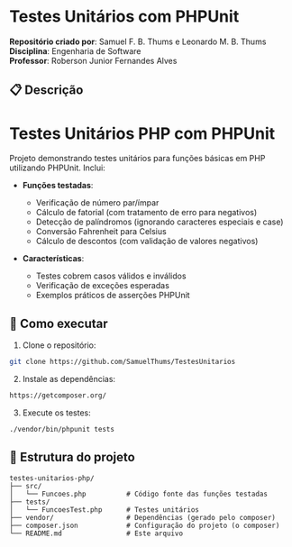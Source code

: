 # Testes Unitários com PHPUnit

**Repositório criado por**: Samuel F. B. Thums e Leonardo M. B. Thums  
**Disciplina**: Engenharia de Software  
**Professor**: Roberson Junior Fernandes Alves

## 📋 Descrição

# Testes Unitários PHP com PHPUnit

Projeto demonstrando testes unitários para funções básicas em PHP utilizando PHPUnit. Inclui:

- **Funções testadas**:
  - Verificação de número par/ímpar
  - Cálculo de fatorial (com tratamento de erro para negativos)
  - Detecção de palíndromos (ignorando caracteres especiais e case)
  - Conversão Fahrenheit para Celsius
  - Cálculo de descontos (com validação de valores negativos)

- **Características**:
  - Testes cobrem casos válidos e inválidos
  - Verificação de exceções esperadas
  - Exemplos práticos de asserções PHPUnit

## 🚀 Como executar

1. Clone o repositório:
```bash
git clone https://github.com/SamuelThums/TestesUnitarios
```

2. Instale as dependências:
```bash
https://getcomposer.org/
```

3. Execute os testes:
```bash
./vendor/bin/phpunit tests
```

## 📂 Estrutura do projeto
```
testes-unitarios-php/
├── src/
│   └── Funcoes.php          # Código fonte das funções testadas
├── tests/
│   └── FuncoesTest.php      # Testes unitários
├── vendor/                  # Dependências (gerado pelo composer)
├── composer.json            # Configuração do projeto (o composer)
└── README.md                # Este arquivo
```
